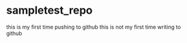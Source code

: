 # sampletest_repo

this is my first time pushing to github 
this is not my first time writing to github 